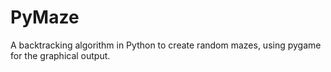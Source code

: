 # PyMaze
A backtracking algorithm in Python to create random mazes, using pygame for the graphical output.
